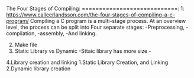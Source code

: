  
The Four Stages of Compiling:
============================:
1:
          https://www.calleerlandsson.com/the-four-stages-of-compiling-a-c-program/
          Compiling a C program is a multi-stage process. At an overview level, the process can be split into
          Four separate stages: 
                    -Preprocessing, 
                    -compilation,
                    -assembly, 
                    -And linking. 


2. Make file
3. Static Library vs Dynamic
          -Sttaic library has more size
          -

4.Library creation and linking
          1.Static Library Creation, and Linking
          2.Dynamic library creation
